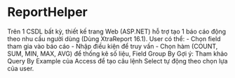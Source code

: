 # ReportHelper

  Trên 1 CSDL bất kỳ, thiết kế trang Web (ASP.NET) hỗ trợ tạo 1 báo cáo động theo nhu cầu người dùng (Dùng XtraReport 16.1). User có thể:
    -	Chọn field tham gia vào báo cáo
    -	Nhập điều kiện để truy vấn
    -	Chọn hàm (COUNT, SUM, MIN, MAX, AVG) để thống kê số liệu, Field Group By
    Gợi ý: Tham khảo Query By Example của Access để tạo câu lệnh Select tự động theo chọn lựa của user.
